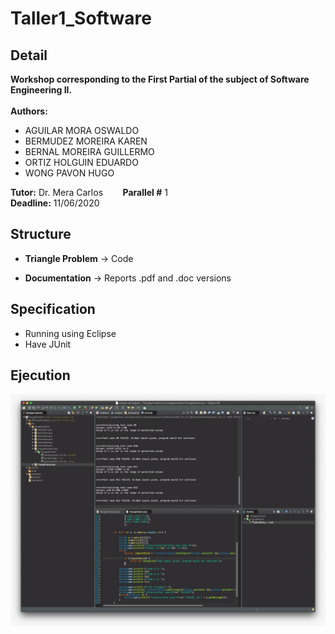 # Taller1_Software

## Detail
  **Workshop corresponding to the First Partial of the subject of Software Engineering II.**<br><br>
  **Authors:** <br>
  - AGUILAR MORA OSWALDO
  - BERMUDEZ MOREIRA KAREN
  - BERNAL MOREIRA GUILLERMO
  - ORTIZ HOLGUIN EDUARDO
  -	WONG PAVON HUGO

  **Tutor:** Dr. Mera Carlos    &nbsp; &nbsp; &nbsp;&nbsp; **Parallel #** 1<br>
  **Deadline:** 11/06/2020<br>

## Structure
   + **Triangle Problem** -> Code
   
   + **Documentation** -> Reports .pdf and .doc versions 
      <br>

## Specification
- Running using Eclipse 
- Have JUnit

## Ejecution
![Ejecution](https://github.com/kbermude/Taller1_Software/blob/master/Documentation/Ejecution_SS.jpg)

